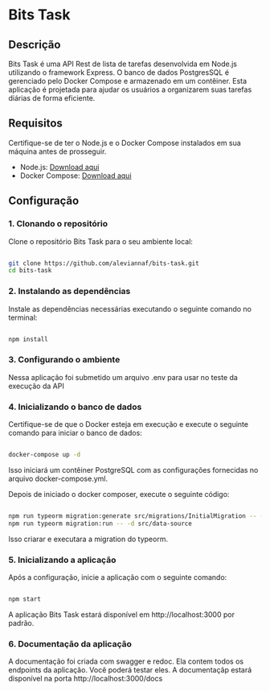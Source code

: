 # Bits Task

## Descrição
Bits Task é uma API Rest de lista de tarefas desenvolvida em Node.js utilizando o framework Express. O banco de dados PostgresSQL é gerenciado pelo Docker Compose e armazenado em um contêiner. Esta aplicação é projetada para ajudar os usuários a organizarem suas tarefas diárias de forma eficiente.

## Requisitos
Certifique-se de ter o Node.js e o Docker Compose instalados em sua máquina antes de prosseguir.

- Node.js: [Download aqui](https://nodejs.org/)
- Docker Compose: [Download aqui](https://docs.docker.com/compose/install/)

## Configuração

### 1. Clonando o repositório
Clone o repositório Bits Task para o seu ambiente local:

```bash

git clone https://github.com/aleviannaf/bits-task.git
cd bits-task
```

### 2. Instalando as dependências
Instale as dependências necessárias executando o seguinte comando no terminal:

```bash

npm install
```

### 3. Configurando o ambiente
Nessa aplicação foi submetido um arquivo .env para usar no teste da execução da API

### 4. Inicializando o banco de dados
Certifique-se de que o Docker esteja em execução e execute o seguinte comando para iniciar o banco de dados:

```bash

docker-compose up -d
```
Isso iniciará um contêiner PostgreSQL com as configurações fornecidas no arquivo docker-compose.yml.

Depois de iniciado o docker composer, execute o seguinte código:

```bash

npm run typeorm migration:generate src/migrations/InitialMigration -- -d src/data-source
npm run typeorm migration:run -- -d src/data-source
```
Isso criarar e executara a migration do typeorm.

### 5. Inicializando a aplicação
Após a configuração, inicie a aplicação com o seguinte comando:

```bash

npm start
```
A aplicação Bits Task estará disponível em http://localhost:3000 por padrão.

### 6. Documentação da aplicação
A documentação foi criada com swagger e redoc. Ela contem todos os endpoints da aplicação. Você poderá testar eles.
A documentaçãp estará disponível na porta http://localhost:3000/docs 









